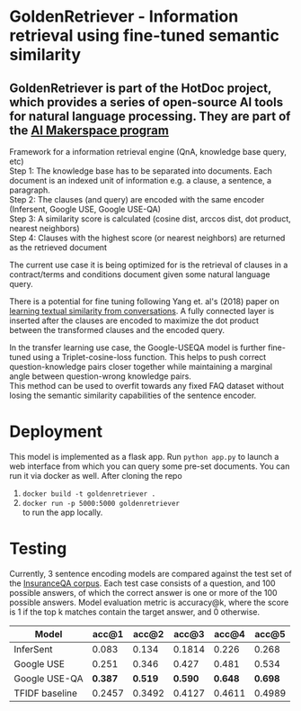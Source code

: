 # GoldenRetriever - Information retrieval using fine-tuned semantic similarity
## GoldenRetriever is part of the HotDoc project, which provides a series of open-source AI tools for natural language processing. They are part of the [AI Makerspace program](https://makerspace.aisingapore.org/) 
Framework for a information retrieval engine (QnA, knowledge base query, etc)  
Step 1: The knowledge base has to be separated into documents. Each document is an indexed unit of information e.g. a clause, a sentence, a paragraph.  
Step 2: The clauses (and query) are encoded with the same encoder (Infersent, Google USE, Google USE-QA)  
Step 3: A similarity score is calculated (cosine dist, arccos dist, dot product, nearest neighbors)  
Step 4: Clauses with the highest score (or nearest neighbors) are returned as the retrieved document  
  
The current use case it is being optimized for is the retrieval of clauses in a contract/terms and conditions document given some natural language query.

There is a potential for fine tuning following Yang et. al's (2018) paper on [learning textual similarity from conversations](https://arxiv.org/abs/1804.07754). A fully connected layer is inserted after the clauses are encoded to maximize the dot product between the transformed clauses and the encoded query.  

In the transfer learning use case, the Google-USEQA model is further fine-tuned using a Triplet-cosine-loss function. This helps to push correct question-knowledge pairs closer together while maintaining a marginal angle between question-wrong knowledge pairs.  
This method can be used to overfit towards any fixed FAQ dataset without losing the semantic similarity capabilities of the sentence encoder. 

# Deployment
This model is implemented as a flask app. Run `python app.py` to launch a web interface from which you can query some pre-set documents.
You can run it via docker as well. After cloning the repo  
1. `docker build -t goldenretriever .`  
2. `docker run -p 5000:5000 goldenretriever`  
to run the app locally.

# Testing
Currently, 3 sentence encoding models are compared against the test set of the [InsuranceQA corpus](https://github.com/shuzi/insuranceQA). Each test case consists of a question, and 100 possible answers, of which the correct answer is one or more of the 100 possible answers. Model evaluation metric is accuracy@k, where the score is 1 if the top k matches contain the target answer, and 0 otherwise.
  
|Model|acc@1|acc@2|acc@3|acc@4|acc@5|
|---|---|---|---|---|---|
|InferSent|0.083|0.134|0.1814|0.226|0.268|
|Google USE|0.251|0.346|0.427|0.481|0.534|
|Google USE-QA|**0.387**|**0.519**|**0.590**|**0.648**|**0.698**|
|TFIDF baseline|0.2457|0.3492|0.4127|0.4611|0.4989|
